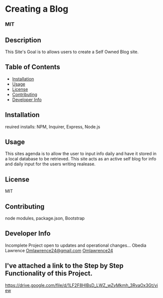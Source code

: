 


  # Creating a Blog 
  ### MIT
  
  ## Description
  This Site's Goal is to allows users to create a Self Owned Blog site.
  
  ## Table of Contents
 * [Installation](#installation)
 * [Usage](#usage)
 * [License](#license)
 * [Contributing](#contributing)
 * [Developer Info](#DeveloperInfo)

  ## Installation 
  reuired installs: NPM, Inquirer, Express, Node.js
  
  ## Usage
 This sites agenda is to allow the user to input info daily and have it stored in a local database to be 
 retrieved. This site acts as an active self blog for info and daily input for the users writing realease.
 
  ## License
  MIT

  ## Contributing
  node modules, package.json, Bootstrap

  ## Developer Info
  Incomplete Project open to updates and operational changes...
  Obedia Lawrence 
  Omlawrence24@gmail.com 
  [Omlawrence24](https://github.com/Omlawrence24)  


  ## I've attached a link to the Step by Step Functionality of this Project.
  https://drive.google.com/file/d/1LF2F8HlBsD_LWZ_wZyMkmh_3RvaOx3Gt/view
